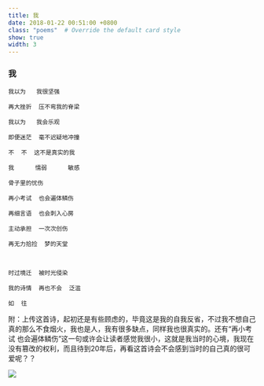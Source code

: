 ```yaml
---
title: 我
date: 2018-01-22 00:51:00 +0800
class: "poems"  # Override the default card style
show: true
width: 3
---
```


### 我

```angular2html
我以为   我很坚强

再大挫折  压不弯我的脊梁

我以为   我会乐观

即便迷茫  毫不迟疑地冲撞

不  不  这不是真实的我

我      懦弱      敏感

骨子里的忧伤

再小考试  也会遍体鳞伤

再细言语  也会刺入心房

主动承担  一次次创伤

再无力拾捡  梦的天堂



时过境迁  被时光侵染

我的诗情  再也不会  泛滥

如  往
```
附：上传这首诗，起初还是有些顾虑的，毕竟这是我的自我反省，不过我不想自己真的那么不食烟火，我也是人，我有很多缺点，同样我也很真实的。还有“再小考试 也会遍体鳞伤”这一句或许会让读者感觉我很小，这就是我当时的心境，我现在没有篡改的权利，而且待到20年后，再看这首诗会不会感到当时的自己真的很可爱呢？？

<div>
<img src="{{ 'assets/images/poems/我.jfif' | relative_url }}" class="img-fluid rounded" >
</div>